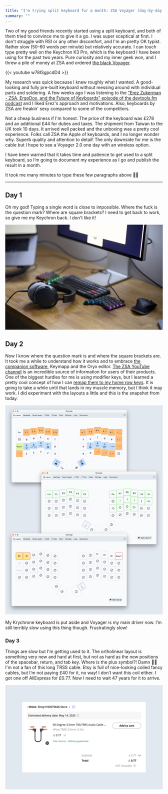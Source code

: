 ```yaml
---
title: "I'm trying split keyboard for a month: ZSA Voyager (day-by-day journey)"
summary: ""
---
```


Two of my good friends recently started using a split keyboard, and both of them tried to convince me to give it a go. I was super sceptical at first. I don't struggle with RSI or any other discomfort, and I'm an pretty OK typist. Rather slow (50-60 words per minute) but relatively accurate. I can touch type pretty well on the Keychron K3 Pro, which is the keyboard I have been using for the past two years. Pure curiosity and my inner geek won, and I threw a pile of money at ZSA and ordered [the black Voyager](https://www.zsa.io/voyager).

{{< youtube w78ISgpcdD4 >}}

My research was quick because I knew roughly what I wanted. A good-looking and fully pre-built keyboard without messing around with individual parts and soldering. A few weeks ago I was listening to the ["Erez Zukerman - ZSA, ErgoDox, and the Future of Keyboards" episode of the devtools.fm podcast](https://www.devtools.fm/episode/118) and I liked Erez's approach and motivations. Also, keyboards by ZSA are freakin' sexy compared to some of the competitors.

Not a cheap business if I'm honest. The price of the keyboard was £278 and an additional £44 for duties and taxes. The shipment from Taiwan to the UK took 10 days. It arrived well packed and the unboxing was a pretty cool experience. Folks call ZSA the Apple of keyboards, and I no longer wonder why. Superb quality and attention to detail! The only downside for me is the cable but I hope to see a Voyager 2.0 one day with an wireless option.

I have been warned that it takes time and patience to get used to a split keyboard, so I’m going to document my experience as I go and publish the result in a month.

It took me many minutes to type these few paragraphs above 🤦‍♂️

---

## Day 1

Oh my god! Typing a single word is close to impossible. Where the fuck is the question mark? Where are square brackets? I need to get back to work, so give me my Keychron back. I don't like it!

![My new ZSA Voyager and my good old Keychrone in between](day-1.jpg)

## Day 2

Now I know where the question mark is and where the square brackets are. It took me a while to understand how it works and to embrace [the companion software](https://www.zsa.io/tools), Keymapp and the Oryx editor. [The ZSA YouTube channel](https://www.youtube.com/@zsatechnologylabs) is an incredible source of information for users of their products. One of the biggest hurdles for me is using modifier keys, but I learned a pretty cool concept of how I can [remap them to my home row keys](https://youtu.be/sLWQ4Gx88h4). It is going to take a while until that lands in my muscle memory, but I think it may work. I did experiment with the layouts a little and this is the snapshot from today.

![My Oryx layouts in the second day of the experiment](day-2.jpg)

My Krychrone keyboard is put aside and Voyager is my main driver now. I’m still terribly slow using this thing though. Frustratingly slow!

### Day 3

Things are slow but I'm getting used to it. The ortholinear layout is something very new and hard at first, but not as hard as the new positions of the spacebar, return, and tab key. Where is the plus symbol?! Damn 🤦‍♂️ I'm not a fan of this long TRSS cable. Etsy is full of nice-looking coiled fancy cables, but I’m not paying £40 for it, no way! I don’t want this coil either. I got one off AliExpress for £0.77. Now I need to wait 47 years for it to arrive.

![A cheap TRSS cable from AliExpress](day-3.jpg)
